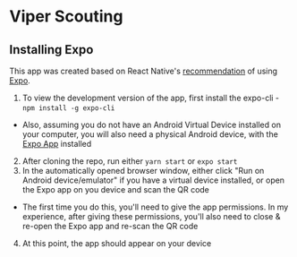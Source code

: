# Viper Scouting

## Installing Expo
This app was created based on React Native's [recommendation](https://facebook.github.io/react-native/docs/getting-started.html) of using [Expo](https://docs.expo.io/versions/latest/).
1. To view the development version of the app, first install the expo-cli - `npm install -g expo-cli`
  * Also, assuming you do not have an Android Virtual Device installed on your computer, you will also need a physical Android device, with the [Expo App](https://play.google.com/store/apps/details?id=host.exp.exponent&hl=en_US) installed
2. After cloning the repo, run either `yarn start` or `expo start`
3. In the automatically opened browser window, either click "Run on Android device/emulator" if you have a virtual device installed, or open the Expo app on you device and scan the QR code
  * The first time you do this, you'll need to give the app permissions.  In my experience, after giving these permissions, you'll also need to close & re-open the Expo app and re-scan the QR code
4. At this point, the app should appear on your device